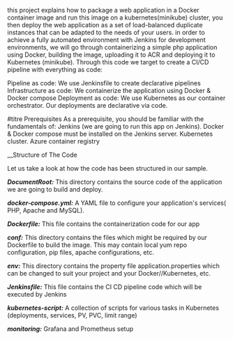  this project explains how to package a web application in a Docker container image and run this image on a kubernetes(minikube) cluster, you then deploy the web application as a set of load-balanced duplicate instances that can be adapted to the needs of your users. 
in order to achieve a fully automated environment with Jenkins for development environments, we will go through containerizing a simple php application using Docker, building the image, uploading it to ACR and deploying it to Kubernetes (minikube).
Through this code we target to create a CI/CD pipeline with everything as code:

  Pipeline as code: We use Jenkinsfile to create declarative pipelines
  Infrastructure as code: We containerize the application using Docker & Docker compose
  Deployment as code: We use Kubernetes as our container orchestrator. Our deployments are declarative via code.

#titre Prerequisites
As a prerequisite, you should be familiar with the fundamentals of:
  Jenkins (we are going to run this app on Jenkins).
  Docker & Docker compose must be installed on the Jenkins server.
  Kubernetes cluster. 
  Azure container registry

__Structure of The Code

Let us take a look at how the code has been structured in our sample.

   ***DocumentRoot:*** This directory contains the source code of the application we are going to build and deploy.  
   
   ***docker-compose.yml:***  A YAML file to configure your application's services( PHP, Apache and MySQL).
   
   ***Dockerfile:*** This file contains the containerization code for our app
   
   ***conf:*** This directory contains the files which might be required by our Dockerfile to build the image. This may contain local yum repo configuration, pip files, apache configurations, etc.
   
   ***env:*** This directory contains the property file application.properties which can be changed to suit your project and your Docker//Kubernetes, etc.
   
   ***Jenkinsfile:*** This file contains the CI CD pipeline code which will be executed by Jenkins
   
   ***kubernetes-script:*** A collection of scripts for various tasks in Kubernetes (deployments, services, PV, PVC, limit range)
   
   ***monitoring:*** Grafana and Prometheus setup
